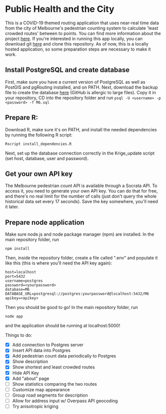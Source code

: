 # Public Health and the City

This is a COVID-19 themed routing application that uses near-real time data from the city of Melbourne's pedestrian counting system to calculate 'least crowded routes' between to points. You can find more information about the project [here](https://github.com/chrstnbwnkl/gima_m_6/blob/master/poster/Decrowd_Poster.pdf). If you're interested in running this app locally, you can download git [here](https://git-scm.com/) and clone this repository. As of now, this is a locally hosted application, so some preparation steps are necessary to make it work. 

## Install PostgreSQL and create database
First, make sure you have a current version of PostgreSQL as well as PostGIS and pgRouting installed, and on PATH. Next, download the backup file to create the database [here](https://drive.google.com/file/d/1TYK-0L5ZhrpHMyt9AekAUe3fgNVpayU7/view?usp=sharing) (GitHub is allergic to large files). Copy it in your repository, CD into the repository folder and run
```psql -U <username> -p <password> -f M6.sql```

## Prepare R:
Download R, make sure it's on PATH, and install the needed dependencies by running the following R script:
```
Rscript install_dependencies.R
```
Next, set up the database connection correctly in the Krige_update script (set host, database, user and password).

## Get your own API key
The Melbourne pedestrian count API is available through a Socrata API. To access it, you need to generate your own API key. You can do that for free, and there's no real limit for the number of calls (just don't query the whole historical data set every 17 seconds). Save the key somewhere, you'll need it later.

## Prepare node application
Make sure node.js and node package manager (npm) are installed. In the main repository folder, run
```
npm install
```
Then, inside the repository folder, create a file called ".env" and populate it like this (this is where you'll need the API key again):
```
host=localhost
port=5432
username=postgres
password=<yourpassword>
database=M6
DATABASE_URL=postgresql://postgres:yourpassword@localhost:5432/M6
apikey=<apikey>
```

Then you should be good to go! In the main repository folder, run
```
node app
```
and the application should be running at localhost:5000!

Things to do:

- [x] Add connection to Postgres server
- [x] Insert API data into Postgres
- [x] Add pedestrian count data periodically to Postgres
- [x] Show description
- [x] Show shortest and least crowded routes
- [x] Hide API Key
- [x] Add "about" page
- [ ] Show statistics comparing the two routes
- [ ] Customize map appearance
- [ ] Group road segments for description
- [ ] Allow for address input w/ Overpass API geocoding
- [ ] Try anisotropic kriging
